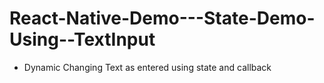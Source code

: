 # React-Native-Demo---State-Demo-Using--TextInput

- Dynamic Changing Text as entered using state and callback
